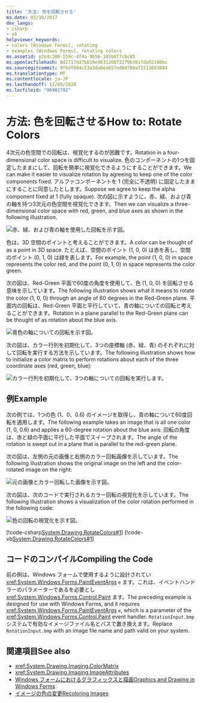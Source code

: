 ```yaml
---
title: '方法: 色を回転させる'
ms.date: 03/30/2017
dev_langs:
- csharp
- vb
helpviewer_keywords:
- colors [Windows Forms], rotating
- examples [Windows Forms], rotating colors
ms.assetid: e2e4c300-159c-4f4a-9b56-103b0f7cbc05
ms.openlocfilehash: 8d2717dd7b819e963126072279b361fda02188bc
ms.sourcegitcommit: 9f6df084c53a3da0ea657ed0d708a72213683084
ms.translationtype: MT
ms.contentlocale: ja-JP
ms.lasthandoff: 12/09/2020
ms.locfileid: "96981792"
---
```

# <a name="how-to-rotate-colors"></a><span data-ttu-id="e47eb-102">方法: 色を回転させる</span><span class="sxs-lookup"><span data-stu-id="e47eb-102">How to: Rotate Colors</span></span>
<span data-ttu-id="e47eb-103">4次元の色空間での回転は、視覚化するのが困難です。</span><span class="sxs-lookup"><span data-stu-id="e47eb-103">Rotation in a four-dimensional color space is difficult to visualize.</span></span> <span data-ttu-id="e47eb-104">色のコンポーネントの1つを固定したままにして、回転を簡単に視覚化できるようにすることができます。</span><span class="sxs-lookup"><span data-stu-id="e47eb-104">We can make it easier to visualize rotation by agreeing to keep one of the color components fixed.</span></span> <span data-ttu-id="e47eb-105">アルファコンポーネントを 1 (完全に不透明) に固定したままにすることに同意したとします。</span><span class="sxs-lookup"><span data-stu-id="e47eb-105">Suppose we agree to keep the alpha component fixed at 1 (fully opaque).</span></span> <span data-ttu-id="e47eb-106">次の図に示すように、赤、緑、および青の軸を持つ3次元の色空間を視覚化できます。</span><span class="sxs-lookup"><span data-stu-id="e47eb-106">Then we can visualize a three-dimensional color space with red, green, and blue axes as shown in the following illustration.</span></span>  
  
 ![赤、緑、および青の軸を使用した回転を示す図。](./media/how-to-rotate-colors/rotation-red-green-blue-axes.gif)  
  
 <span data-ttu-id="e47eb-108">色は、3D 空間のポイントと考えることができます。</span><span class="sxs-lookup"><span data-stu-id="e47eb-108">A color can be thought of as a point in 3D space.</span></span> <span data-ttu-id="e47eb-109">たとえば、空間のポイント (1, 0, 0) は赤を表し、空間のポイント (0, 1, 0) は緑を表します。</span><span class="sxs-lookup"><span data-stu-id="e47eb-109">For example, the point (1, 0, 0) in space represents the color red, and the point (0, 1, 0) in space represents the color green.</span></span>  
  
 <span data-ttu-id="e47eb-110">次の図は、Red-Green 平面で60度の角度を使用して、色 (1, 0, 0) を回転させる意味を示しています。</span><span class="sxs-lookup"><span data-stu-id="e47eb-110">The following illustration shows what it means to rotate the color (1, 0, 0) through an angle of 60 degrees in the Red-Green plane.</span></span> <span data-ttu-id="e47eb-111">平面内の回転は、Red-Green 平面と平行していて、青の軸についての回転と考えることができます。</span><span class="sxs-lookup"><span data-stu-id="e47eb-111">Rotation in a plane parallel to the Red-Green plane can be thought of as rotation about the blue axis.</span></span>  
  
 ![青色の軸についての回転を示す図。](./media/how-to-rotate-colors/rotation-about-blue-axis.gif)  
  
 <span data-ttu-id="e47eb-113">次の図は、カラー行列を初期化して、3つの座標軸 (赤、緑、青) のそれぞれに対して回転を実行する方法を示しています。</span><span class="sxs-lookup"><span data-stu-id="e47eb-113">The following illustration shows how to initialize a color matrix to perform rotations about each of the three coordinate axes (red, green, blue):</span></span>  
  
 ![カラー行列を初期化して、3つの軸についての回転を実行します。](./media/how-to-rotate-colors/rotation-about-three-axes.gif)  
  
## <a name="example"></a><span data-ttu-id="e47eb-115">例</span><span class="sxs-lookup"><span data-stu-id="e47eb-115">Example</span></span>  
 <span data-ttu-id="e47eb-116">次の例では、1つの色 (1、0、0.6) のイメージを取得し、青の軸について60度回転を適用します。</span><span class="sxs-lookup"><span data-stu-id="e47eb-116">The following example takes an image that is all one color (1, 0, 0.6) and applies a 60-degree rotation about the blue axis.</span></span> <span data-ttu-id="e47eb-117">回転の角度は、赤と緑の平面に平行した平面でスイープされます。</span><span class="sxs-lookup"><span data-stu-id="e47eb-117">The angle of the rotation is swept out in a plane that is parallel to the red-green plane.</span></span>  
  
 <span data-ttu-id="e47eb-118">次の図は、左側の元の画像と右側のカラー回転画像を示しています。</span><span class="sxs-lookup"><span data-stu-id="e47eb-118">The following illustration shows the original image on the left and the color-rotated image on the right:</span></span>  
  
 ![元の画像とカラー回転した画像を示す図。](./media/how-to-rotate-colors/original-color-rotated-images.png)  
  
 <span data-ttu-id="e47eb-120">次の図は、次のコードで実行されるカラー回転の視覚化を示しています。</span><span class="sxs-lookup"><span data-stu-id="e47eb-120">The following illustration shows a visualization of the color rotation performed in the following code:</span></span>
  
 ![色の回転の視覚化を示す図。](./media/how-to-rotate-colors/visualization-color-rotation.gif)  
  
 [!code-csharp[System.Drawing.RotateColors#1](~/samples/snippets/csharp/VS_Snippets_Winforms/System.Drawing.RotateColors/CS/Form1.cs#1)]
 [!code-vb[System.Drawing.RotateColors#1](~/samples/snippets/visualbasic/VS_Snippets_Winforms/System.Drawing.RotateColors/VB/Form1.vb#1)]  
  
## <a name="compiling-the-code"></a><span data-ttu-id="e47eb-122">コードのコンパイル</span><span class="sxs-lookup"><span data-stu-id="e47eb-122">Compiling the Code</span></span>  
 <span data-ttu-id="e47eb-123">前の例は、Windows フォームで使用するように設計されてい <xref:System.Windows.Forms.PaintEventArgs> `e` ます。これは、イベントハンドラーのパラメーターであるを必要とし <xref:System.Windows.Forms.Control.Paint> ます。</span><span class="sxs-lookup"><span data-stu-id="e47eb-123">The preceding example is designed for use with Windows Forms, and it requires <xref:System.Windows.Forms.PaintEventArgs> `e`, which is a parameter of the <xref:System.Windows.Forms.Control.Paint> event handler.</span></span> <span data-ttu-id="e47eb-124">`RotationInput.bmp`システムで有効なイメージファイル名とパスで置き換えます。</span><span class="sxs-lookup"><span data-stu-id="e47eb-124">Replace `RotationInput.bmp` with an image file name and path valid on your system.</span></span>  
  
## <a name="see-also"></a><span data-ttu-id="e47eb-125">関連項目</span><span class="sxs-lookup"><span data-stu-id="e47eb-125">See also</span></span>

- <xref:System.Drawing.Imaging.ColorMatrix>
- <xref:System.Drawing.Imaging.ImageAttributes>
- [<span data-ttu-id="e47eb-126">Windows フォームにおけるグラフィックスと描画</span><span class="sxs-lookup"><span data-stu-id="e47eb-126">Graphics and Drawing in Windows Forms</span></span>](graphics-and-drawing-in-windows-forms.md)
- [<span data-ttu-id="e47eb-127">イメージの色の変更</span><span class="sxs-lookup"><span data-stu-id="e47eb-127">Recoloring Images</span></span>](recoloring-images.md)
